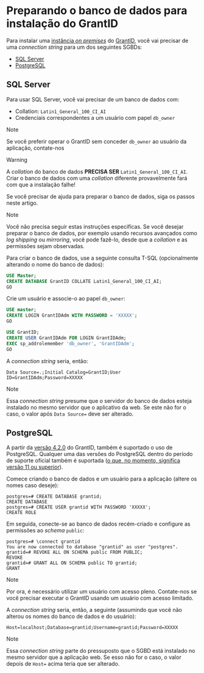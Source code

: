 ﻿# Preparando o banco de dados para instalação do GrantID

Para instalar uma [instância *on premises*](index.md) do [GrantID](../index.md), você vai precisar de uma *connection string* para um dos seguintes SGBDs:

* [SQL Server](#sql-server)
* [PostgreSQL](#postgres)

<a name="sql-server" />

## SQL Server

Para usar SQL Server, você vai precisar de um banco de dados com:

* Collation: `Latin1_General_100_CI_AI`
* Credenciais correspondentes a um usuário com papel `db_owner`

> [!NOTE]
> Se você preferir operar o GrantID sem conceder `db_owner` ao usuário da aplicação, <!-- siga as instruções [neste artigo](unprivileged-db-user.md) --> contate-nos

> [!WARNING]
> A *collation* do banco de dados **PRECISA SER** `Latin1_General_100_CI_AI`. Criar o banco de dados com uma *collation* diferente provavelmente fará com que a instalação falhe!

Se você precisar de ajuda para preparar o banco de dados, siga os passos neste artigo.

> [!NOTE]
> Você não precisa seguir estas instruções especifícas. Se você desejar preparar o banco de dados,
> por exemplo usando recursos avançados como *log shipping* ou *mirroring*, você pode fazê-lo, desde que a *collation* e as permissões sejam observadas.

Para criar o banco de dados, use a seguinte consulta T-SQL (opcionalmente alterando o nome do banco de dados):

```sql
USE Master;
CREATE DATABASE GrantID COLLATE Latin1_General_100_CI_AI;
GO
```

Crie um usuário e associe-o ao papel `db_owner`:

```sql
USE master;
CREATE LOGIN GrantIDAdm WITH PASSWORD = 'XXXXX';
GO

USE GrantID;
CREATE USER GrantIDAdm FOR LOGIN GrantIDAdm;
EXEC sp_addrolemember 'db_owner', 'GrantIDAdm';
GO
```

A *connection string* seria, então:

```
Data Source=.;Initial Catalog=GrantID;User ID=GrantIDAdm;Password=XXXXX
```

> [!NOTE]
> Essa *connection string* presume que o servidor do banco de dados esteja instalado no mesmo servidor que o aplicativo da web. Se este não for o caso,
> o valor após `Data Source=` deve ser alterado.

<a name="postgres" />

## PostgreSQL

A partir da [versão 4.2.0](../changelog.md#v4-2-0) do GrantID, também é suportado o uso de PostgreSQL. Qualquer uma das versões do PostgreSQL dentro do período
de suporte oficial também é suportada ([o que, no momento, significa versão 11 ou superior](https://www.postgresql.org/support/versioning/)).

Comece criando o banco de dados e um usuário para a aplicação (altere os nomes caso deseje):

```
postgres=# CREATE DATABASE grantid;
CREATE DATABASE
postgres=# CREATE USER grantid WITH PASSWORD 'XXXXX';
CREATE ROLE
```

Em seguida, conecte-se ao banco de dados recém-criado e configure as permissões ao *schema* `public`:

```
postgres=# \connect grantid
You are now connected to database "grantid" as user "postgres".
grantid=# REVOKE ALL ON SCHEMA public FROM PUBLIC;
REVOKE
grantid=# GRANT ALL ON SCHEMA public TO grantid;
GRANT
```

> [!NOTE]
> Por ora, é necessário utilizar um usuário com acesso pleno. Contate-nos se você precisar executar o GrantID usando um usuário com acesso limitado.

A *connection string* seria, então, a seguinte (assumindo que você não alterou os nomes do banco de dados e do usuário):

```
Host=localhost;Database=grantid;Username=grantid;Password=XXXXX
```

> [!NOTE]
> Essa *connection string* parte do pressuposto que o SGBD está instalado no mesmo servidor que a aplicação web. Se esso não for o caso, o valor
> depois de `Host=` acima teria que ser alterado.

<!--
## See also

* [Operando o GrantID sem ser *owner* do banco de dados](unprivileged-db-user.md)
-->

